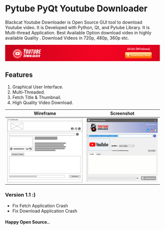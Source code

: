 # Pytube PyQt Youtube Downloader

Blackcat Youtube Downloader is Open Source GUI tool to download Youtube video. It is Developed with Python, Qt, and Pytube Library. It is Multi-thread Application. Best Available Option download video in highly available Quality . Download Videos in 720p, 480p,  360p etc. 

[<img src="banne.jpg" />](https://github.com/ajayrandhawa/Youtube-Downloader/blob/master/Byt_Downloader.exe?raw=true)

## Features

1. Graphical User Interface.
2. Multi-Threaded.
3. Fetch Title & Thumbnail.
4. High Quality Video Download.

| Wireframe | Screenshot |
| --------------------- | -------------------- |
| <img src="mock.png"> | <img src="view.gif"> |

### Version 1.1 :)

- Fix Fetch Application Crash
- Fix Download Application Crash

#### Happy Open Source..
